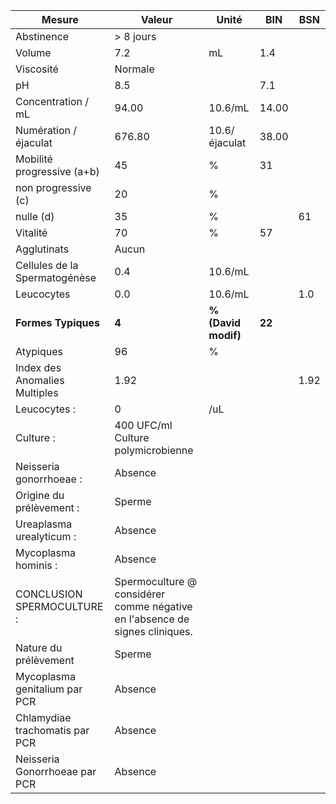|            Mesure            |                                   Valeur                                  |       Unité       |  BIN | BSN|
|------------------------------|---------------------------------------------------------------------------|-------------------|------|----|
|          Abstinence          |                                 > 8 jours                                 |                   |      |    |
|            Volume            |                                    7.2                                    |         mL        |  1.4 |    |
|           Viscosité          |                                  Normale                                  |                   |      |    |
|              pH              |                                    8.5                                    |                   |  7.1 |    |
|      Concentration / mL      |                                   94.00                                   |      10.6/mL      | 14.00|    |
|     Numération / éjaculat    |                                   676.80                                  |   10.6/éjaculat   | 38.00|    |
|  Mobilité progressive (a+b)  |                                     45                                    |         %         |  31  |    |
|      non progressive (c)     |                                     20                                    |         %         |      |    |
|           nulle (d)          |                                     35                                    |         %         |      | 61 |
|           Vitalité           |                                     70                                    |         %         |  57  |    |
|          Agglutinats         |                                   Aucun                                   |                   |      |    |
| Cellules de la Spermatogénèse|                                    0.4                                    |      10.6/mL      |      |    |
|          Leucocytes          |                                    0.0                                    |      10.6/mL      |      | 1.0|
|      **Formes Typiques**     |                                   **4**                                   |**% (David modif)**|**22**|    |
|           Atypiques          |                                     96                                    |         %         |      |    |
| Index des Anomalies Multiples|                                    1.92                                   |                   |      |1.92|
|         Leucocytes :         |                                     0                                     |        /uL        |      |    |
|           Culture :          |                     400 UFC/ml Culture polymicrobienne                    |                   |      |    |
|    Neisseria gonorrhoeae :   |                                  Absence                                  |                   |      |    |
|   Origine du prélèvement :   |                                   Sperme                                  |                   |      |    |
|   Ureaplasma urealyticum :   |                                  Absence                                  |                   |      |    |
|     Mycoplasma hominis :     |                                  Absence                                  |                   |      |    |
|  CONCLUSION SPERMOCULTURE :  |Spermoculture @ considérer comme négative en l'absence de signes cliniques.|                   |      |    |
|     Nature du prélèvement    |                                   Sperme                                  |                   |      |    |
| Mycoplasma genitalium par PCR|                                  Absence                                  |                   |      |    |
|Chlamydiae trachomatis par PCR|                                  Absence                                  |                   |      |    |
| Neisseria Gonorrhoeae par PCR|                                  Absence                                  |                   |      |    |